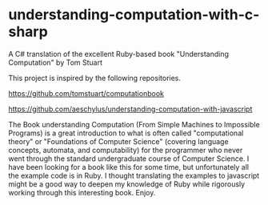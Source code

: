 # understanding-computation-with-c-sharp
A C# translation of the excellent Ruby-based book "Understanding Computation" by Tom Stuart

This project is inspired by the following repositories.

https://github.com/tomstuart/computationbook

https://github.com/aeschylus/understanding-computation-with-javascript

The Book understanding Computation (From Simple Machines to Impossible Programs) is a great introduction to what is often called "computational theory" or "Foundations of Computer Science" (covering language concepts, automata, and computability) for the programmer who never went through the standard undergraduate course of Computer Science. I have been looking for a book like this for some time, but unfortunately all the example code is in Ruby. I thought translating the examples to javascript might be a good way to deepen my knowledge of Ruby while rigorously working through this interesting book. Enjoy.
